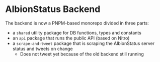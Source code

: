 # AlbionStatus Backend

The backend is now a PNPM-based monorepo divided in three parts:

* a `shared` utility package for DB functions, types and constants
* an `api` package that runs the public API (based on Nitro)
* a `scrape-and-tweet` package that is scraping the AlbionStatus server status and tweets on change
  * Does not tweet yet because of the old backend still running